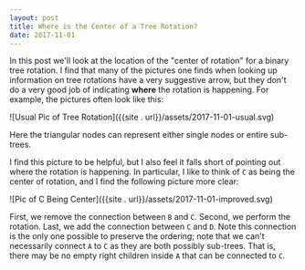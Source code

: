 ```yaml
---
layout: post
title: Where is the Center of a Tree Rotation?
date: 2017-11-01
---
```


In this post we'll look at the location of the "center of rotation" for a binary tree rotation. I find that many of the pictures one finds when looking up information on tree rotations have a very suggestive arrow, but they don't do a very good job of indicating **where** the rotation is happening. For example, the pictures often look like this:

![Usual Pic of Tree Rotation]({{site . url}}/assets/2017-11-01-usual.svg)

Here the triangular nodes can represent either single nodes or entire sub-trees.

I find this picture to be helpful, but I also feel it falls short of pointing out where the rotation is happening. In particular, I like to think of `C` as being the center of rotation, and I find the following picture more clear:

![Pic of C Being Center]({{site . url}}/assets/2017-11-01-improved.svg)

First, we remove the connection between `B` and `C`. Second, we perform the rotation. Last, we add the connection between `C` and `D`. Note this connection is the only one possible to preserve the ordering; note that we can't necessarily connect `A` to `C` as they are both possibly sub-trees. That is, there may be no empty right children inside `A` that can be connected to `C`.
